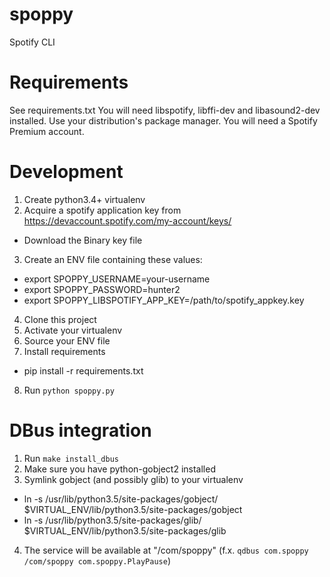 # spoppy
Spotify CLI

# Requirements

See requirements.txt
You will need libspotify, libffi-dev and libasound2-dev installed. Use your distribution's package manager.
You will need a Spotify Premium account.

# Development

1. Create python3.4+ virtualenv
2. Acquire a spotify application key from https://devaccount.spotify.com/my-account/keys/
  * Download the Binary key file
3. Create an ENV file containing these values:
  * export SPOPPY_USERNAME=your-username
  * export SPOPPY_PASSWORD=hunter2
  * export SPOPPY_LIBSPOTIFY_APP_KEY=/path/to/spotify_appkey.key
4. Clone this project
5. Activate your virtualenv
6. Source your ENV file
7. Install requirements
  * pip install -r requirements.txt
8. Run `python spoppy.py`

# DBus integration

1. Run `make install_dbus`
2. Make sure you have python-gobject2 installed
3. Symlink gobject (and possibly glib) to your virtualenv
  * ln -s /usr/lib/python3.5/site-packages/gobject/ $VIRTUAL_ENV/lib/python3.5/site-packages/gobject
  * ln -s /usr/lib/python3.5/site-packages/glib/ $VIRTUAL_ENV/lib/python3.5/site-packages/glib
4. The service will be available at "/com/spoppy" (f.x. `qdbus com.spoppy /com/spoppy com.spoppy.PlayPause`)
